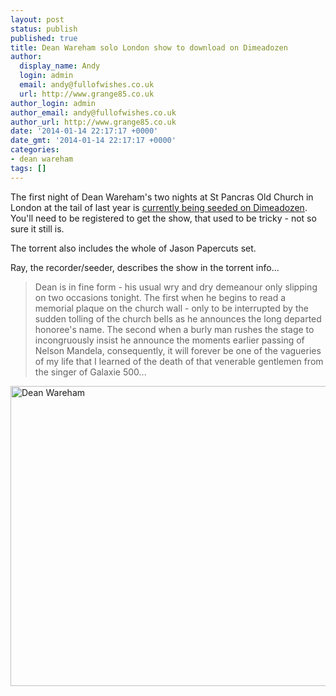 ```yaml
---
layout: post
status: publish
published: true
title: Dean Wareham solo London show to download on Dimeadozen
author:
  display_name: Andy
  login: admin
  email: andy@fullofwishes.co.uk
  url: http://www.grange85.co.uk
author_login: admin
author_email: andy@fullofwishes.co.uk
author_url: http://www.grange85.co.uk
date: '2014-01-14 22:17:17 +0000'
date_gmt: '2014-01-14 22:17:17 +0000'
categories:
- dean wareham
tags: []
---
```

<p>The first night of Dean Wareham's two nights at St Pancras Old Church in London at the tail of last year is <a href="http://www.dimeadozen.org/torrents-details.php?id=478857">currently being seeded on Dimeadozen</a>. You'll need to be registered to get the show, that used to be tricky - not so sure it still is.</p>
<p>The torrent also includes the whole of Jason Papercuts set.</p>
<p>Ray, the recorder/seeder, describes the show in the torrent info...</p>
<blockquote><p>Dean is in fine form - his usual wry and dry demeanour only slipping on two occasions tonight. The first when he begins to read a memorial plaque on the church wall - only to be interrupted by the sudden tolling of the church bells as he announces the long departed honoree's name. The second when a burly man rushes the stage to incongruously insist he announce the moments earlier passing of Nelson Mandela, consequently, it will forever be one of the vagueries of my life that I learned of the death of that venerable gentlemen from the singer of Galaxie 500...</p></blockquote>
<p><a href="http://www.ipernity.com/doc/grange85/28663567"><img title="Dean Wareham" alt="Dean Wareham" src="http://u1.ipernity.com/39/35/67/28663567.776d2c1f.640.jpg?r1" height="480" width="640" /></a></p>
